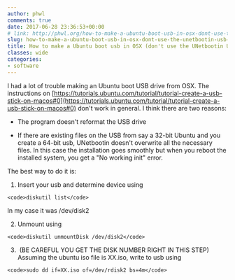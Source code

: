 ```yaml
---
author: phwl
comments: true
date: 2017-06-28 23:36:53+00:00
# link: http://phwl.org/how-to-make-a-ubuntu-boot-usb-in-osx-dont-use-the-unetbootin-usb-installer/
slug: how-to-make-a-ubuntu-boot-usb-in-osx-dont-use-the-unetbootin-usb-installer
title: How to make a Ubuntu boot usb in OSX (don't use the UNetbootin USB installer)
classes: wide
categories:
- software
---
```


I had a lot of trouble making an Ubuntu boot USB drive from OSX. The instructions on [https://tutorials.ubuntu.com/tutorial/tutorial-create-a-usb-stick-on-macos#0](https://tutorials.ubuntu.com/tutorial/tutorial-create-a-usb-stick-on-macos#0) don't work in general. I think there are two reasons:




  * The program doesn't reformat the USB drive


  * If there are existing files on the USB from say a 32-bit Ubuntu and you create a 64-bit usb, UNetbootin doesn't overwrite all the necessary files. In this case the installation goes smoothly but when you reboot the installed system, you get a "No working init" error.



The best way to do it is:
<!-- more -->



  1. Insert your usb and determine device using


    <code>diskutil list</code>


In my case it was /dev/disk2


  2. Unmount using


    <code>diskutil unmountDisk /dev/disk2</code>



  3.  (BE CAREFUL YOU GET THE DISK NUMBER RIGHT IN THIS STEP) Assuming the ubuntu iso file is XX.iso, write to usb using


    <code>sudo dd if=XX.iso of=/dev/rdisk2 bs=4m</code>



